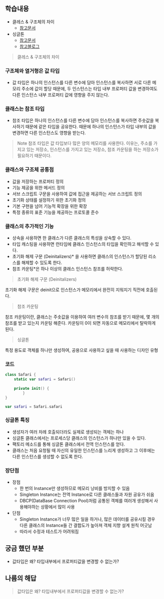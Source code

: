 ## 학습내용
- 클레스 & 구조체의 차이
    - [참고문서](https://docs.swift.org/swift-book/LanguageGuide/ClassesAndStructures.html)
- 싱글톤
    - [참고문서](https://developer.apple.com/library/archive/documentation/General/Conceptual/DevPedia-CocoaCore/Singleton.html)
    - [참고블로그](https://babbab2.tistory.com/66)

> 클레스 & 구조체의 차이

### 구조체와 열거형은 값 타입
- 값 타입은 하나의 인스턴스를 다른 변수에 담아 인스턴스를 복사하면 서로 다른 메모리 주소에 값이 할당 때문에, 두 인스턴스는 타입 내부 프로퍼티 값을 변경하여도 다른 인스턴스 내부 프로퍼티 값에 영향을 주지 않는다.

### 클래스는 참조 타입
- 참조 타입은 하나의 인스턴스를 다른 변수에 담아 인스턴스를 복사하면 주솟값을 복사하기 때문에 같은 타입을 공유한다. 때문에 하나의 인스턴스가 타입 내부의 값을 변경하면 다른 인스턴스도 영향을 받는다.

> Note
> 참조 타입은 값 타입보다 많은 양의 메모리를 사용한다. 이유는, 주소를 가지고 있는 저장소, 인스턴스를 가지고 있는 저장소, 참조 카운팅을 하는 저장소가 필요하기 때문이다.

### 클래스와 구조체 공통점
- 값을 저장하는 프로퍼티 정의
- 기능 제공을 위한 메서드 정의
- 서브 스크립트 구문을 사용하여 값에 접근을 제공하는 서브 스크립트 정의
- 초기화 상태를 설정하기 위한 초기화 정의
- 기본 구현을 넘어 기능적 확장을 위한 확장
- 특정 종류의 표준 기능을 제공하는 프로토콜 준수

### 클래스의 추가적인 기능
- 상속을 사용하면 한 클래스가 다른 클래스의 특성을 상속할 수 있다.
- 타입 캐스팅을 사용하면 런타임에 클래스 인스턴스의 타입을 확인하고 해석할 수 있다.
- 초기화 해제 구문 (Deinitalizers)* 을 사용하면 클래스의 인스턴스가 할당된 리소스를 해제할 수 있도록 한다.
- 참조 카운팅*은 하나 이상의 클래스 인스턴스 참조를 허락한다.

> 초기화 해제 구문 (Deinitalizers)

초기화 해제 구문은 deinit으로 인스턴스가 메모리에서 완전히 지워지기 직전에 호출된다.

> 참조 카운팅

참조 카운팅이란, 클래스는 주솟값을 이용하여 여러 변수의 참조를 받기 때문에, 몇 개의 참조를 받고 있는지 카운팅 해준다. 카운팅이 0이 되면 자동으로 메모리에서 탈락하게 된다.

> 싱글톤

특정 용도로 객체를 하나만 생성하여, 공용으로 사용하고 싶을 때 사용하는 디자인 유형

### 코드
```swift
class Safari {
    static var safari = Safari()
    
    private init() {
        }
}

var safari = Safari.safari
```

### 싱글톤 특징
- 생성자가 여러 차례 호출되더라도 실제로 생성되는 객체는 하나
- 싱글톤 클래스에서는 프로세스당 클래스의 인스턴스가 하나만 있을 수 있다.
- 팩토리 메소드를 통해 싱글톤 클래스에서 전역 인스턴스를 얻다. 
- 클래스는 처음 요청될 때 자신의 유일한 인스턴스를 느리게 생성하고 그 이후에는 다른 인스턴스를 생성할 수 없도록 한다.

### 장단점
 - 장점
    - 한 번의 Instance만 생성하므로 메모리 낭비를 방지할 수 있음
    - Singleton Instance는 전역 Instance로 다른 클래스들과 자원 공유가 쉬움
    - DBCP(DataBase Connection Pool)처럼 공통된 객체를 여러개 생성해서 사용해야하는 상황에서 많이 사용
- 단점
    - Singleton Instance가 너무 많은 일을 하거나, 많은 데이터를 공유시킬 경우 다른 클래스의 Instance들 간 결합도가 높아져 객체 지향 설계 원칙 어긋남
    - 따라서 수정과 테스트가 어려워짐 

## 궁금 했던 부분
- 값타입은 왜? 타입내부에서 프로퍼티값을 변경할 수 없는가?

## 나름의 해답
> 값타입은 왜? 타입내부에서 프로퍼티값을 변경할 수 없는가?

